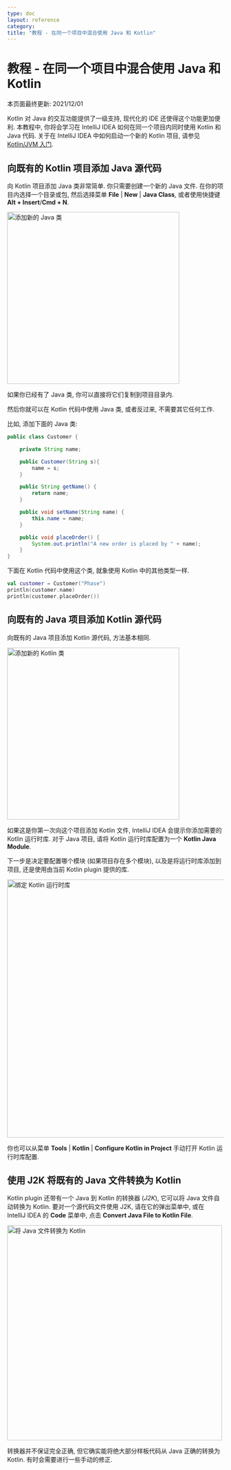 ```yaml
---
type: doc
layout: reference
category:
title: "教程 - 在同一个项目中混合使用 Java 和 Kotlin"
---
```


# 教程 - 在同一个项目中混合使用 Java 和 Kotlin

本页面最终更新: 2021/12/01

Kotlin 对 Java 的交互功能提供了一级支持, 现代化的 IDE 还使得这个功能更加便利.
本教程中, 你将会学习在 IntelliJ IDEA 如何在同一个项目内同时使用 Kotlin 和 Java 代码.
关于在 IntelliJ IDEA 中如何启动一个新的 Kotlin 项目, 请参见 [Kotlin/JVM 入门](jvm-get-started.html).

## 向既有的 Kotlin 项目添加 Java 源代码

向 Kotlin 项目添加 Java 类非常简单. 你只需要创建一个新的 Java 文件.
在你的项目内选择一个目录或包, 然后选择菜单 **File** | **New** | **Java Class**, 或者使用快捷键 **Alt + Insert**/**Cmd + N**.

<img src="/assets/docs/images/tutorials/mixing-java-kotlin-intellij/new-java-class.png" alt="添加新的 Java 类" width="400"/>

如果你已经有了 Java 类, 你可以直接将它们复制到项目目录内.

然后你就可以在 Kotlin 代码中使用 Java 类, 或者反过来, 不需要其它任何工作.

比如, 添加下面的 Java 类:

``` java
public class Customer {

    private String name;

    public Customer(String s){
        name = s;
    }

    public String getName() {
        return name;
    }

    public void setName(String name) {
        this.name = name;
    }

    public void placeOrder() {
        System.out.println("A new order is placed by " + name);
    }
}
```

下面在 Kotlin 代码中使用这个类, 就象使用 Kotlin 中的其他类型一样.

```kotlin
val customer = Customer("Phase")
println(customer.name)
println(customer.placeOrder())
```

## 向既有的 Java 项目添加 Kotlin 源代码

向既有的 Java 项目添加 Kotlin 源代码, 方法基本相同.

<img src="/assets/docs/images/tutorials/mixing-java-kotlin-intellij/new-kotlin-file.png" alt="添加新的 Kotlin 类" width="400"/>

如果这是你第一次向这个项目添加 Kotlin 文件, IntelliJ IDEA 会提示你添加需要的 Kotlin 运行时库.
对于 Java 项目, 请将 Kotlin 运行时库配置为一个 **Kotlin Java Module**.

下一步是决定要配置哪个模块 (如果项目存在多个模块),
以及是将运行时库添加到项目, 还是使用由当前 Kotlin plugin 提供的库.

<img src="/assets/docs/images/tutorials/mixing-java-kotlin-intellij/bundling-kotlin-option.png" alt="绑定 Kotlin 运行时库" width="600"/>

你也可以从菜单 **Tools** | **Kotlin** | **Configure Kotlin in Project** 手动打开 Kotlin 运行时库配置.

## 使用 J2K 将既有的 Java 文件转换为 Kotlin

Kotlin plugin 还带有一个 Java 到 Kotlin 的转换器 (_J2K_), 它可以将 Java 文件自动转换为 Kotlin.
要对一个源代码文件使用 J2K, 请在它的弹出菜单中, 或在 IntelliJ IDEA 的 **Code** 菜单中,
点击 **Convert Java File to Kotlin File**.

<img src="/assets/docs/images/tutorials/mixing-java-kotlin-intellij/convert-java-to-kotlin.png" alt="将 Java 文件转换为 Kotlin" width="500"/>

转换器并不保证完全正确, 但它确实能将绝大部分样板代码从 Java 正确的转换为 Kotlin.
有时会需要进行一些手动的修正.
